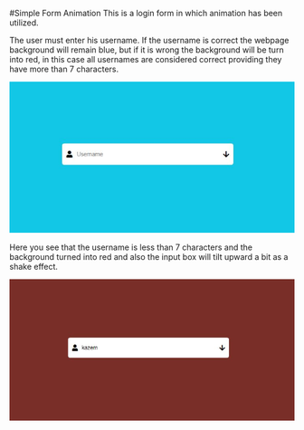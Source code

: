 #Simple Form Animation
This is a login form in which animation has been utilized.

The user must enter his username. If the username is correct the webpage background will remain blue, but if it is wrong the background will be turn into red, in this case all usernames are considered correct providing they have more than 7 characters.

![Form](./readme-pic-1.jpg)

Here you see that the username is less than 7 characters and the background turned into red and also the input box will tilt upward a bit as a shake effect.

![Form-2](./readme-pic-2.jpg)
